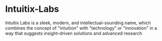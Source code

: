 # Intuitix-Labs
Intuitix Labs is a sleek, modern, and intellectual-sounding name, which combines the concept of "intuition" with "technology" or "innovation" in a way that suggests insight-driven solutions and advanced research
